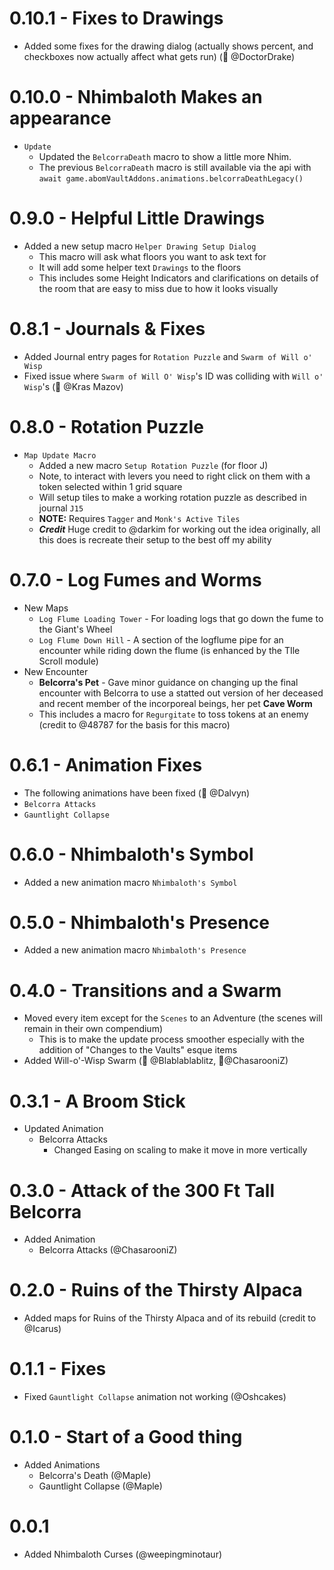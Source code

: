 # 0.10.1 - Fixes to Drawings

- Added some fixes for the drawing dialog (actually shows percent, and checkboxes now actually affect what gets run) (🐛 @DoctorDrake)

# 0.10.0 - Nhimbaloth Makes an appearance

- `Update`
  - Updated the `BelcorraDeath` macro to show a little more Nhim.
  - The previous `BelcorraDeath` macro is still available via the api with `await game.abomVaultAddons.animations.belcorraDeathLegacy()`

# 0.9.0 - Helpful Little Drawings

- Added a new setup macro `Helper Drawing Setup Dialog`
  - This macro will ask what floors you want to ask text for
  - It will add some helper text `Drawings` to the floors
  - This includes some Height Indicators and clarifications on details of the room that are easy to miss due to how it looks visually

# 0.8.1 - Journals & Fixes

- Added Journal entry pages for `Rotation Puzzle` and `Swarm of Will o' Wisp`
- Fixed issue where `Swarm of Will O' Wisp`'s ID was colliding with `Will o' Wisp`'s (🐛 @Kras Mazov)

# 0.8.0 - Rotation Puzzle

- `Map Update Macro`
  - Added a new macro `Setup Rotation Puzzle` (for floor J)
  - Note, to interact with levers you need to right click on them with a token selected within 1 grid square
  - Will setup tiles to make a working rotation puzzle as described in journal `J15`
  - **NOTE:** Requires `Tagger` and `Monk's Active Tiles`
  - **_Credit_** Huge credit to @darkim for working out the idea originally, all this does is recreate their setup to the best off my ability

# 0.7.0 - Log Fumes and Worms

- New Maps
  - `Log Flume Loading Tower` - For loading logs that go down the fume to the Giant's Wheel
  - `Log Flume Down Hill` - A section of the logflume pipe for an encounter while riding down the flume (is enhanced by the TIle Scroll module)
- New Encounter
  - **Belcorra's Pet** - Gave minor guidance on changing up the final encounter with Belcorra to use a statted out version of her deceased and recent member of the incorporeal beings, her pet **Cave Worm**
  - This includes a macro for `Regurgitate` to toss tokens at an enemy (credit to @48787 for the basis for this macro)

# 0.6.1 - Animation Fixes

- The following animations have been fixed (🐛 @Dalvyn)
- `Belcorra Attacks`
- `Gauntlight Collapse`

# 0.6.0 - Nhimbaloth's Symbol

- Added a new animation macro `Nhimbaloth's Symbol`

# 0.5.0 - Nhimbaloth's Presence

- Added a new animation macro `Nhimbaloth's Presence`

# 0.4.0 - Transitions and a Swarm

- Moved every item except for the `Scenes` to an Adventure (the scenes will remain in their own compendium)
  - This is to make the update process smoother especially with the addition of "Changes to the Vaults" esque items
- Added Will-o'-Wisp Swarm (🧠 @Blablablablitz, 🎨@ChasarooniZ)

# 0.3.1 - A Broom Stick

- Updated Animation
  - Belcorra Attacks
    - Changed Easing on scaling to make it move in more vertically

# 0.3.0 - Attack of the 300 Ft Tall Belcorra

- Added Animation
  - Belcorra Attacks (@ChasarooniZ)

# 0.2.0 - Ruins of the Thirsty Alpaca

- Added maps for Ruins of the Thirsty Alpaca and of its rebuild (credit to @Icarus)

# 0.1.1 - Fixes

- Fixed `Gauntlight Collapse` animation not working (@Oshcakes)

# 0.1.0 - Start of a Good thing

- Added Animations
  - Belcorra's Death (@Maple)
  - Gauntlight Collapse (@Maple)

# 0.0.1

- Added Nhimbaloth Curses (@weepingminotaur)
